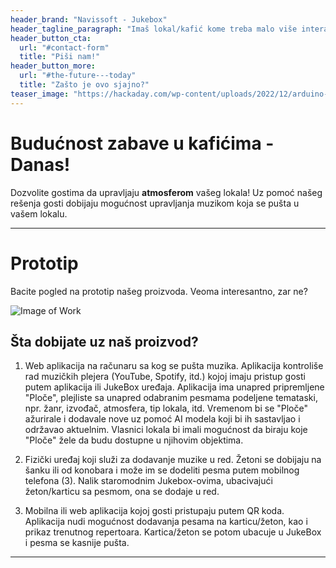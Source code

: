 ```yaml
---
header_brand: "Navissoft - Jukebox"
header_tagline_paragraph: "Imaš lokal/kafić kome treba malo više interakcije sa svojim gostima? Ne čekaj više i kontaktiraj nas kako bi smo te uveli u priču Jukebox-a!"
header_button_cta:
  url: "#contact-form"
  title: "Piši nam!"
header_button_more:
  url: "#the-future---today"
  title: "Zašto je ovo sjajno?"
teaser_image: "https://hackaday.com/wp-content/uploads/2022/12/arduino-mp3-main.jpg" # https://www.pexels.com/search/product%20testing/
---
```


# Budućnost zabave u kafićima - Danas!

Dozvolite gostima da upravljaju **atmosferom** vašeg lokala! Uz pomoć našeg rešenja gosti dobijaju mogućnost upravljanja muzikom koja se pušta u vašem lokalu.

---

# Prototip

Bacite pogled na prototip našeg proizvoda. Veoma interesantno, zar ne?

![Image of Work](https://blog.arduino.cc/wp-content/uploads/2015/09/diyJukebox.jpg) <!-- https://www.pexels.com/search/product%20testing/ -->

## Šta dobijate uz naš proizvod?

1) Web aplikacija na računaru sa kog se pušta muzika. Aplikacija kontroliše rad muzičkih plejera (YouTube, Spotify, itd.) kojoj imaju pristup gosti putem aplikacija ili JukeBox uređaja. Aplikacija ima unapred pripremljene "Ploče", plejliste sa unapred odabranim pesmama podeljene temataski, npr. žanr, izvođač, atmosfera, tip lokala, itd. Vremenom bi se "Ploče" ažurirale i dodavale nove uz pomoć AI modela koji bi ih sastavljao i održavao aktuelnim. Vlasnici lokala bi imali mogućnost da biraju koje "Ploče" žele da budu dostupne u njihovim objektima.

2) Fizički uređaj koji služi za dodavanje muzike u red. Žetoni se dobijaju na šanku ili od konobara i može im se dodeliti pesma putem mobilnog telefona (3). Nalik staromodnim Jukebox-ovima, ubacivajući žeton/karticu sa pesmom, ona se dodaje u red.

3) Mobilna ili web aplikacija kojoj gosti pristupaju putem QR koda. Aplikacija nudi mogućnost dodavanja pesama na karticu/žeton, kao i prikaz trenutnog repertoara. Kartica/žeton se potom ubacuje u JukeBox i pesma se kasnije pušta.

---

<!-- # Stay in touch
Da li vam se sviđa naša ideja? Veoma bi nam značila vaša povratna informacija. Slobodno nas kontaktirajte jer smo više nego otvoreni da vam pomognemo!

{{< contact_form id="contact-form" placeholder_name="Name" placeholder_email="Email Address" placeholder_message="Message" button_label="Send ✉️">}} -->

